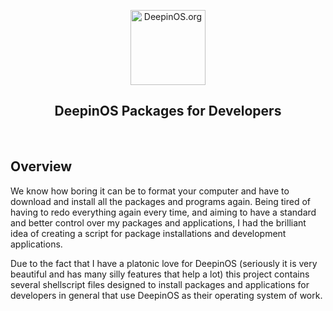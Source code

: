 <p align="center">
  <img src="https://upload.wikimedia.org/wikipedia/commons/thumb/f/f5/Deepin_logo.svg/1200px-Deepin_logo.svg.png" alt="DeepinOS.org" width="120">
</p>

<h2 align="center">DeepinOS Packages for Developers</h2>
<br />

<h2>Overview</h2>
<p>
  We know how boring it can be to format your computer and have to download and install all the packages and programs again. Being tired of having to redo everything again every time, and aiming to have a standard and better control over my packages and applications, I had the brilliant idea of ​​creating a script for package installations and development applications.
</p>

<p>
  Due to the fact that I have a platonic love for DeepinOS (seriously it is very beautiful and has many silly features that help a lot) this project contains several shellscript files designed to install packages and applications for developers in general that use DeepinOS as their operating system of work.
</p>
<br />
